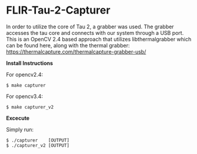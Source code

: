 # FLIR-Tau-2-Capturer

In order to utilize the core of Tau 2, a grabber was used. The grabber accesses the tau core and connects with our system through a USB port.
This is an OpenCV 2.4 based approach that utilizes libthermalgrabber which can be found here, along with the thermal grabber:
https://thermalcapture.com/thermalcapture-grabber-usb/

__Install Instructions__

For opencv2.4:
```shell_session
$ make capturer 
```
For opencv3.4:
```shell_session
$ make capturer_v2
```
__Excecute__

Simply run:
```shell_session
$ ./capturer    [OUTPUT]
$ ./capturer_v2 [OUTPUT]
```